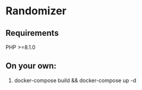 # Randomizer

## Requirements
PHP >=8.1.0

## On your own:
1. docker-compose build && docker-compose up -d


